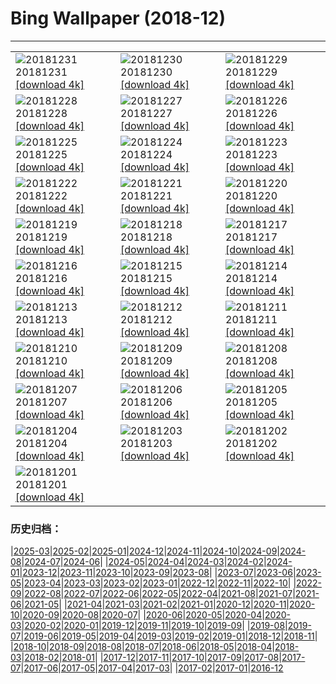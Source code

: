 # Bing Wallpaper (2018-12)
**************

<table><tr><td><img class="wallpaper" src="https://www.bing.com/az/hprichbg/rb/Newyear_ZH-CN7704868471_1920x1080.jpg" alt="20181231"> 20181231 <a class="wallpaper_link" href="https://www.bing.com/az/hprichbg/rb/Newyear_ZH-CN7704868471_UHD.jpg">[download 4k]</a></td><td><img class="wallpaper" src="https://www.bing.com/az/hprichbg/rb/EyeFireworks_ZH-CN1712859531_1920x1080.jpg" alt="20181230"> 20181230 <a class="wallpaper_link" href="https://www.bing.com/az/hprichbg/rb/EyeFireworks_ZH-CN1712859531_UHD.jpg">[download 4k]</a></td><td><img class="wallpaper" src="https://www.bing.com/az/hprichbg/rb/Shaun_ZH-CN1664802755_1920x1080.jpg" alt="20181229"> 20181229 <a class="wallpaper_link" href="https://www.bing.com/az/hprichbg/rb/Shaun_ZH-CN1664802755_UHD.jpg">[download 4k]</a></td></tr><tr><td><img class="wallpaper" src="https://www.bing.com/az/hprichbg/rb/NLNorway_ZH-CN3295729777_1920x1080.jpg" alt="20181228"> 20181228 <a class="wallpaper_link" href="https://www.bing.com/az/hprichbg/rb/NLNorway_ZH-CN3295729777_UHD.jpg">[download 4k]</a></td><td><img class="wallpaper" src="https://www.bing.com/az/hprichbg/rb/WYBaldEagle_ZH-CN3186832628_1920x1080.jpg" alt="20181227"> 20181227 <a class="wallpaper_link" href="https://www.bing.com/az/hprichbg/rb/WYBaldEagle_ZH-CN3186832628_UHD.jpg">[download 4k]</a></td><td><img class="wallpaper" src="https://www.bing.com/az/hprichbg/rb/BethesdaSnow_ZH-CN3087618718_1920x1080.jpg" alt="20181226"> 20181226 <a class="wallpaper_link" href="https://www.bing.com/az/hprichbg/rb/BethesdaSnow_ZH-CN3087618718_UHD.jpg">[download 4k]</a></td></tr><tr><td><img class="wallpaper" src="https://www.bing.com/az/hprichbg/rb/OxfordBoxing_ZH-CN2854964515_1920x1080.jpg" alt="20181225"> 20181225 <a class="wallpaper_link" href="https://www.bing.com/az/hprichbg/rb/OxfordBoxing_ZH-CN2854964515_UHD.jpg">[download 4k]</a></td><td><img class="wallpaper" src="https://www.bing.com/az/hprichbg/rb/ToyXmasTree_ZH-CN7495694130_1920x1080.jpg" alt="20181224"> 20181224 <a class="wallpaper_link" href="https://www.bing.com/az/hprichbg/rb/ToyXmasTree_ZH-CN7495694130_UHD.jpg">[download 4k]</a></td><td><img class="wallpaper" src="https://www.bing.com/az/hprichbg/rb/SilentNight_ZH-CN6692349673_1920x1080.jpg" alt="20181223"> 20181223 <a class="wallpaper_link" href="https://www.bing.com/az/hprichbg/rb/SilentNight_ZH-CN6692349673_UHD.jpg">[download 4k]</a></td></tr><tr><td><img class="wallpaper" src="https://www.bing.com/az/hprichbg/rb/Ravennaschlucht_ZH-CN6473294840_1920x1080.jpg" alt="20181222"> 20181222 <a class="wallpaper_link" href="https://www.bing.com/az/hprichbg/rb/Ravennaschlucht_ZH-CN6473294840_UHD.jpg">[download 4k]</a></td><td><img class="wallpaper" src="https://www.bing.com/az/hprichbg/rb/ColdMoonRising_ZH-CN6131399146_1920x1080.jpg" alt="20181221"> 20181221 <a class="wallpaper_link" href="https://www.bing.com/az/hprichbg/rb/ColdMoonRising_ZH-CN6131399146_UHD.jpg">[download 4k]</a></td><td><img class="wallpaper" src="https://www.bing.com/az/hprichbg/rb/AdobeSantaFe_ZH-CN2664241241_1920x1080.jpg" alt="20181220"> 20181220 <a class="wallpaper_link" href="https://www.bing.com/az/hprichbg/rb/AdobeSantaFe_ZH-CN2664241241_UHD.jpg">[download 4k]</a></td></tr><tr><td><img class="wallpaper" src="https://www.bing.com/az/hprichbg/rb/WinterIllumination_ZH-CN9373805444_1920x1080.jpg" alt="20181219"> 20181219 <a class="wallpaper_link" href="https://www.bing.com/az/hprichbg/rb/WinterIllumination_ZH-CN9373805444_UHD.jpg">[download 4k]</a></td><td><img class="wallpaper" src="https://www.bing.com/az/hprichbg/rb/PragueChristmas_ZH-CN9765023795_1920x1080.jpg" alt="20181218"> 20181218 <a class="wallpaper_link" href="https://www.bing.com/az/hprichbg/rb/PragueChristmas_ZH-CN9765023795_UHD.jpg">[download 4k]</a></td><td><img class="wallpaper" src="https://www.bing.com/az/hprichbg/rb/NutcrackerSeason_ZH-CN8373379424_1920x1080.jpg" alt="20181217"> 20181217 <a class="wallpaper_link" href="https://www.bing.com/az/hprichbg/rb/NutcrackerSeason_ZH-CN8373379424_UHD.jpg">[download 4k]</a></td></tr><tr><td><img class="wallpaper" src="https://www.bing.com/az/hprichbg/rb/OsoyoosExpressway_ZH-CN12997739047_1920x1080.jpg" alt="20181216"> 20181216 <a class="wallpaper_link" href="https://www.bing.com/az/hprichbg/rb/OsoyoosExpressway_ZH-CN12997739047_UHD.jpg">[download 4k]</a></td><td><img class="wallpaper" src="https://www.bing.com/az/hprichbg/rb/MuranoChristmas_ZH-CN11783971861_1920x1080.jpg" alt="20181215"> 20181215 <a class="wallpaper_link" href="https://www.bing.com/az/hprichbg/rb/MuranoChristmas_ZH-CN11783971861_UHD.jpg">[download 4k]</a></td><td><img class="wallpaper" src="https://www.bing.com/az/hprichbg/rb/YosemiteBridge_ZH-CN10163806053_1920x1080.jpg" alt="20181214"> 20181214 <a class="wallpaper_link" href="https://www.bing.com/az/hprichbg/rb/YosemiteBridge_ZH-CN10163806053_UHD.jpg">[download 4k]</a></td></tr><tr><td><img class="wallpaper" src="https://www.bing.com/az/hprichbg/rb/CardinalBerries_ZH-CN12579098505_1920x1080.jpg" alt="20181213"> 20181213 <a class="wallpaper_link" href="https://www.bing.com/az/hprichbg/rb/CardinalBerries_ZH-CN12579098505_UHD.jpg">[download 4k]</a></td><td><img class="wallpaper" src="https://www.bing.com/az/hprichbg/rb/ReykjavikYuleLads_ZH-CN12225355290_1920x1080.jpg" alt="20181212"> 20181212 <a class="wallpaper_link" href="https://www.bing.com/az/hprichbg/rb/ReykjavikYuleLads_ZH-CN12225355290_UHD.jpg">[download 4k]</a></td><td><img class="wallpaper" src="https://www.bing.com/az/hprichbg/rb/PoinsettiaBuds_ZH-CN13611855261_1920x1080.jpg" alt="20181211"> 20181211 <a class="wallpaper_link" href="https://www.bing.com/az/hprichbg/rb/PoinsettiaBuds_ZH-CN13611855261_UHD.jpg">[download 4k]</a></td></tr><tr><td><img class="wallpaper" src="https://www.bing.com/az/hprichbg/rb/KilimanjaroMawenzi_ZH-CN7924585833_1920x1080.jpg" alt="20181210"> 20181210 <a class="wallpaper_link" href="https://www.bing.com/az/hprichbg/rb/KilimanjaroMawenzi_ZH-CN7924585833_UHD.jpg">[download 4k]</a></td><td><img class="wallpaper" src="https://www.bing.com/az/hprichbg/rb/ChristmasIslandCrab_ZH-CN11742198976_1920x1080.jpg" alt="20181209"> 20181209 <a class="wallpaper_link" href="https://www.bing.com/az/hprichbg/rb/ChristmasIslandCrab_ZH-CN11742198976_UHD.jpg">[download 4k]</a></td><td><img class="wallpaper" src="https://www.bing.com/az/hprichbg/rb/JohnDaySnow_ZH-CN10595235387_1920x1080.jpg" alt="20181208"> 20181208 <a class="wallpaper_link" href="https://www.bing.com/az/hprichbg/rb/JohnDaySnow_ZH-CN10595235387_UHD.jpg">[download 4k]</a></td></tr><tr><td><img class="wallpaper" src="https://www.bing.com/az/hprichbg/rb/BanffEvergreens_ZH-CN11540783621_1920x1080.jpg" alt="20181207"> 20181207 <a class="wallpaper_link" href="https://www.bing.com/az/hprichbg/rb/BanffEvergreens_ZH-CN11540783621_UHD.jpg">[download 4k]</a></td><td><img class="wallpaper" src="https://www.bing.com/az/hprichbg/rb/TaisetsuShirakawago_ZH-CN11784781173_1920x1080.jpg" alt="20181206"> 20181206 <a class="wallpaper_link" href="https://www.bing.com/az/hprichbg/rb/TaisetsuShirakawago_ZH-CN11784781173_UHD.jpg">[download 4k]</a></td><td><img class="wallpaper" src="https://www.bing.com/az/hprichbg/rb/Huuhkajat_ZH-CN10089104175_1920x1080.jpg" alt="20181205"> 20181205 <a class="wallpaper_link" href="https://www.bing.com/az/hprichbg/rb/Huuhkajat_ZH-CN10089104175_UHD.jpg">[download 4k]</a></td></tr><tr><td><img class="wallpaper" src="https://www.bing.com/az/hprichbg/rb/CurlingBonspiel_ZH-CN6638213482_1920x1080.jpg" alt="20181204"> 20181204 <a class="wallpaper_link" href="https://www.bing.com/az/hprichbg/rb/CurlingBonspiel_ZH-CN6638213482_UHD.jpg">[download 4k]</a></td><td><img class="wallpaper" src="https://www.bing.com/az/hprichbg/rb/SphinxObservatory_ZH-CN7733546261_1920x1080.jpg" alt="20181203"> 20181203 <a class="wallpaper_link" href="https://www.bing.com/az/hprichbg/rb/SphinxObservatory_ZH-CN7733546261_UHD.jpg">[download 4k]</a></td><td><img class="wallpaper" src="https://www.bing.com/az/hprichbg/rb/AlanTuringNotebook_ZH-CN7743633207_1920x1080.jpg" alt="20181202"> 20181202 <a class="wallpaper_link" href="https://www.bing.com/az/hprichbg/rb/AlanTuringNotebook_ZH-CN7743633207_UHD.jpg">[download 4k]</a></td></tr><tr><td><img class="wallpaper" src="https://www.bing.com/az/hprichbg/rb/Nuuk_ZH-CN12127666588_1920x1080.jpg" alt="20181201"> 20181201 <a class="wallpaper_link" href="https://www.bing.com/az/hprichbg/rb/Nuuk_ZH-CN12127666588_UHD.jpg">[download 4k]</a></td><td></td><td></td></tr></table>

### 历史归档：

|[2025-03](/../2025-03/2025-03.md)|[2025-02](/../2025-02/2025-02.md)|[2025-01](/../2025-01/2025-01.md)|[2024-12](/../2024-12/2024-12.md)|[2024-11](/../2024-11/2024-11.md)|[2024-10](/../2024-10/2024-10.md)|[2024-09](/../2024-09/2024-09.md)|[2024-08](/../2024-08/2024-08.md)|[2024-07](/../2024-07/2024-07.md)|[2024-06](/../2024-06/2024-06.md)|
|[2024-05](/../2024-05/2024-05.md)|[2024-04](/../2024-04/2024-04.md)|[2024-03](/../2024-03/2024-03.md)|[2024-02](/../2024-02/2024-02.md)|[2024-01](/../2024-01/2024-01.md)|[2023-12](/../2023-12/2023-12.md)|[2023-11](/../2023-11/2023-11.md)|[2023-10](/../2023-10/2023-10.md)|[2023-09](/../2023-09/2023-09.md)|[2023-08](/../2023-08/2023-08.md)|
|[2023-07](/../2023-07/2023-07.md)|[2023-06](/../2023-06/2023-06.md)|[2023-05](/../2023-05/2023-05.md)|[2023-04](/../2023-04/2023-04.md)|[2023-03](/../2023-03/2023-03.md)|[2023-02](/../2023-02/2023-02.md)|[2023-01](/../2023-01/2023-01.md)|[2022-12](/../2022-12/2022-12.md)|[2022-11](/../2022-11/2022-11.md)|[2022-10](/../2022-10/2022-10.md)|
|[2022-09](/../2022-09/2022-09.md)|[2022-08](/../2022-08/2022-08.md)|[2022-07](/../2022-07/2022-07.md)|[2022-06](/../2022-06/2022-06.md)|[2022-05](/../2022-05/2022-05.md)|[2022-04](/../2022-04/2022-04.md)|[2021-08](/../2021-08/2021-08.md)|[2021-07](/../2021-07/2021-07.md)|[2021-06](/../2021-06/2021-06.md)|[2021-05](/../2021-05/2021-05.md)|
|[2021-04](/../2021-04/2021-04.md)|[2021-03](/../2021-03/2021-03.md)|[2021-02](/../2021-02/2021-02.md)|[2021-01](/../2021-01/2021-01.md)|[2020-12](/../2020-12/2020-12.md)|[2020-11](/../2020-11/2020-11.md)|[2020-10](/../2020-10/2020-10.md)|[2020-09](/../2020-09/2020-09.md)|[2020-08](/../2020-08/2020-08.md)|[2020-07](/../2020-07/2020-07.md)|
|[2020-06](/../2020-06/2020-06.md)|[2020-05](/../2020-05/2020-05.md)|[2020-04](/../2020-04/2020-04.md)|[2020-03](/../2020-03/2020-03.md)|[2020-02](/../2020-02/2020-02.md)|[2020-01](/../2020-01/2020-01.md)|[2019-12](/../2019-12/2019-12.md)|[2019-11](/../2019-11/2019-11.md)|[2019-10](/../2019-10/2019-10.md)|[2019-09](/../2019-09/2019-09.md)|
|[2019-08](/../2019-08/2019-08.md)|[2019-07](/../2019-07/2019-07.md)|[2019-06](/../2019-06/2019-06.md)|[2019-05](/../2019-05/2019-05.md)|[2019-04](/../2019-04/2019-04.md)|[2019-03](/../2019-03/2019-03.md)|[2019-02](/../2019-02/2019-02.md)|[2019-01](/../2019-01/2019-01.md)|[2018-12](/2018-12.md)|[2018-11](/../2018-11/2018-11.md)|
|[2018-10](/../2018-10/2018-10.md)|[2018-09](/../2018-09/2018-09.md)|[2018-08](/../2018-08/2018-08.md)|[2018-07](/../2018-07/2018-07.md)|[2018-06](/../2018-06/2018-06.md)|[2018-05](/../2018-05/2018-05.md)|[2018-04](/../2018-04/2018-04.md)|[2018-03](/../2018-03/2018-03.md)|[2018-02](/../2018-02/2018-02.md)|[2018-01](/../2018-01/2018-01.md)|
|[2017-12](/../2017-12/2017-12.md)|[2017-11](/../2017-11/2017-11.md)|[2017-10](/../2017-10/2017-10.md)|[2017-09](/../2017-09/2017-09.md)|[2017-08](/../2017-08/2017-08.md)|[2017-07](/../2017-07/2017-07.md)|[2017-06](/../2017-06/2017-06.md)|[2017-05](/../2017-05/2017-05.md)|[2017-04](/../2017-04/2017-04.md)|[2017-03](/../2017-03/2017-03.md)|
|[2017-02](/../2017-02/2017-02.md)|[2017-01](/../2017-01/2017-01.md)|[2016-12](/../2016-12/2016-12.md)